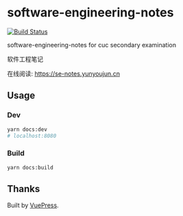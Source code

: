 # software-engineering-notes

[![Build Status](https://travis-ci.com/YunYouJun/se-notes.svg?branch=master)](https://travis-ci.com/YunYouJun/se-notes)

software-engineering-notes for cuc secondary examination

软件工程笔记

在线阅读: <https://se-notes.yunyoujun.cn>

## Usage

### Dev

```sh
yarn docs:dev
# localhost:8080
```

### Build

```sh
yarn docs:build
```

## Thanks

Built by [VuePress](https://github.com/vuejs/vuepress).